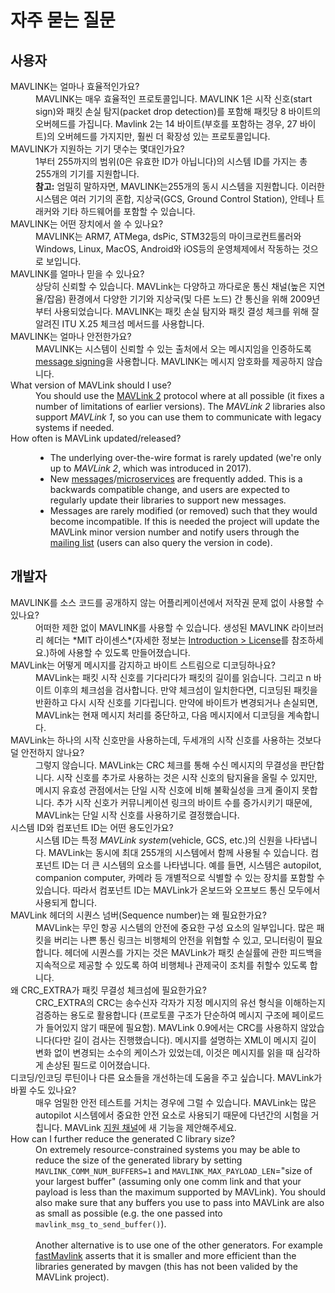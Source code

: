 # 자주 묻는 질문

## 사용자

<dl>
  <dt>MAVLINK는 얼마나 효율적인가요?</dt>
  <dd>MAVLINK는 매우 효율적인 프로토콜입니다. MAVLINK 1은 시작 신호(start sign)와 패킷 손실 탐지(packet drop detection)를 포함해 패킷당 8 바이트의 오버헤드를 가집니다. Mavlink 2는 14 바이트(부호를 포함하는 경우, 27 바이트)의 오버헤드를 가지지만, 훨씬 더 확장성 있는 프로토콜입니다.</dd>

  <dt>MAVLINK가 지원하는 기기 댓수는 몇대인가요?</dt>
  <dd>1부터 255까지의 범위(0은 유효한 ID가 아닙니다)의 시스템 ID를 가지는 총 255개의 기기를 지원합니다.
    <br><b>참고:</b> 엄밀히 말하자면, MAVLINK는255개의 동시 시스템을 지원합니다. 이러한 시스템은 여러 기기의 혼합, 지상국(GCS, Ground Control Station), 안테나 트래커와 기타 하드웨어를 포함할 수 있습니다.</dd>

  <dt>MAVLINK는 어떤 장치에서 쓸 수 있나요?</dt>
  <dd>MAVLINK는 ARM7, ATMega, dsPic, STM32등의 마이크로컨트롤러와 Windows, Linux, MacOS, Android와 iOS등의 운영체제에서 작동하는 것으로 보입니다.</dd>

  <dt>MAVLINK를 얼마나 믿을 수 있나요?</dt>
  <dd>상당히 신뢰할 수 있습니다. MAVLink는 다양하고 까다로운 통신 채널(높은 지연율/잡음) 환경에서 다양한 기기와 지상국(및 다른 노드) 간 통신을 위해 2009년부터 사용되었습니다. MAVLINK는 패킷 손실 탐지와 패킷 결성 체크를 위해 잘 알려진 ITU X.25 체크섬 메서드를 사용합니다.</dd>
  
  <dt>MAVLINK는 얼마나 안전한가요?</dt>
  <dd>MAVLINK는 시스템이 신뢰할 수 있는 출처에서 오는 메시지임을 인증하도록 <a href="../guide/message_signing.md">message signing</a>을 사용합니다. MAVLINK는 메시지 암호화를 제공하지 않습니다.  
  </dd>
  
  <dt>What version of MAVLink should I use?</dt>
  <dd>You should use the <a href="../guide/mavlink_2.md">MAVLink 2</a> protocol where at all possible (it fixes a number of limitations of earlier versions). 
  The <em>MAVLink 2</em> libraries also support <em>MAVLink 1</em>, so you can use them to communicate with legacy systems if needed. 
  </dd>
  
 <dt>How often is MAVLink updated/released?</dt>
  <dd>

  <ul>
    <li>The underlying over-the-wire format is rarely updated (we're only up to <em>MAVLink 2</em>, which was introduced in 2017).
    </li>
    <li>New <a href="../messages/common.md">messages</a>/<a href="../services/index.md">microservices</a> are frequently added. This is a backwards compatible change, and users are expected to regularly update their libraries to support new messages.</li>
    <li>Messages are rarely modified (or removed) such that they would become incompatible. If this is needed the project will update the MAVLink minor version number and notify users through the <a href="https://groups.google.com/forum/#!forum/mavlink">mailing list</a> (users can also query the version in code).</li>
  </ul>
  </dd>
  
</dl>

## 개발자

<dl>
  <dt>MAVLINK를 소스 코드를 공개하지 않는 어플리케이션에서 저작권 문제 없이 사용할 수 있나요?</dt>
  <dd>어떠한 제한 없이 MAVLINK를 사용할 수 있습니다. 생성된 MAVLINK 라이브러리 헤더는 *MIT 라이센스*(자세한 정보는 <a href="../index.md#license">Introduction > License</a>를 참조하세요.)하에 사용할 수 있도록 만들어졌습니다.
  </dd>

  <dt>MAVLink는 어떻게 메시지를 감지하고 바이트 스트림으로 디코딩하나요?</dt>
  <dd>MAVLink는 패킷 시작 신호를 기다리다가 패킷의 길이를 읽습니다. 그리고 n 바이트 이후의 체크섬을 검사합니다. 만약 체크섬이 일치한다면, 디코딩된 패킷을 반환하고 다시 시작 신호를 기다립니다. 만약에 바이트가 변경되거나 손실되면, MAVLink는 현재 메시지 처리를 중단하고, 다음 메시지에서 디코딩을 계속합니다.</dd>

  <dt>MAVLink는 하나의 시작 신호만을 사용하는데, 두세개의 시작 신호를 사용하는 것보다 덜 안전하지 않나요?</dt>
  <dd>그렇지 않습니다. MAVLink는 CRC 체크를 통해 수신 메시지의 무결성을 판단합니다. 시작 신호를 추가로 사용하는 것은 시작 신호의 탐지율을 올릴 수 있지만, 메시지 유효성 관점에서는 단일 시작 신호에 비해 불확실성을 크게 줄이지 못합니다. 추가 시작 신호가 커뮤니케이션 링크의 바이트 수를 증가시키기 때문에, MAVLink는 단일 시작 신호를 사용하기로 결정했습니다.</dd>

  <dt>시스템 ID와 컴포넌트 ID는 어떤 용도인가요?</dt>
  <dd>시스템 ID는 특정 <em>MAVLink system</em>(vehicle, GCS, etc.)의 신원을 나타냅니다. MAVLink는 동시에 최대 255개의 시스템에서 함께 사용될 수 있습니다. 컴포넌트 ID는 더 큰 시스템의 요소를 나타냅니다. 예를 들면, 시스템은 autopilot, companion computer, 카메라 등 개별적으로 식별할 수 있는 장치를 포함할 수 있습니다. 따라서 컴포넌트 ID는 MAVLink가 온보드와 오프보드 통신 모두에서 사용되게 합니다.</dd>

  <dt>MAVLink 헤더의 시퀀스 넘버(Sequence number)는 왜 필요한가요?</dt>
  <dd>MAVLink는 무인 항공 시스템의 안전에 중요한 구성 요소의 일부입니다. 많은 패킷을 버리는 나쁜 통신 링크는 비행체의 안전을 위협할 수 있고, 모니터링이 필요합니다. 헤더에 시퀀스를 가지는 것은 MAVLink가 패킷 손실률에 관한 피드백을 지속적으로 제공할 수 있도록 하여 비행체나 관제국이 조치를 취할수 있도록 합니다.</dd>
  
  <dt>왜 CRC_EXTRA가 패킷 무결성 체크섬에 필요한가요?</dt>
  <dd>CRC_EXTRA의 CRC는 송수신자 각자가 지정 메시지의 유선 형식을 이해하는지 검증하는 용도로 활용합니다   (프로토콜 구조가 단순하여 메시지 구조에 페이로드가 들어있지 않기 때문에 필요함).
  MAVLink 0.9에서는 CRC를 사용하지 않았습니다(다만 길이 검사는 진행했습니다). 
  메시지를 설명하는 XML이 메시지 길이 변화 없이 변경되는 소수의 케이스가 있었는데, 이것은 메시지를 읽을 때 심각하게 손상된 필드로 이어졌습니다.</dd>

  <dt>디코딩/인코딩 루틴이나 다른 요소들을 개선하는데 도움을 주고 싶습니다. MAVLink가 바뀔 수도 있나요?</dt>
  <dd>매우 엄밀한 안전 테스트를 거치는 경우에 그럴 수 있습니다. 
  MAVLink는 많은 autopilot 시스템에서 중요한 안전 요소로 사용되기 때문에 다년간의 시험을 거칩니다. MAVLink <a href="../index.md#support">지원 채널</a>에 새 기능을 제안해주세요.</dd>

  <dt>How can I further reduce the generated C library size?</dt>
  <dd>On extremely resource-constrained systems you may be able to reduce the size of the generated library by setting <code>MAVLINK_COMM_NUM_BUFFERS=1</code> and <code>MAVLINK_MAX_PAYLOAD_LEN</code>="size of your largest buffer" (assuming only one comm link and that your payload is less than the maximum supported by MAVLink).
  You should also make sure that any buffers you use to pass into MAVLink are also as small as possible (e.g. the one passed into <code>mavlink_msg_to_send_buffer()</code>).
  <br><br>Another alternative is to use one of the other generators. For example <a href="https://github.com/olliw42/fastmavlink">fastMavlink</a> asserts that it is smaller and more efficient than the libraries generated by mavgen (this has not been valided by the MAVLink project).</dd>

</dl>
